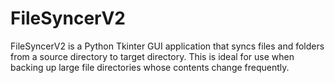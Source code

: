 # FileSyncerV2
FileSyncerV2 is a Python Tkinter GUI application that syncs files and folders from a source directory to target directory. This is ideal for use when backing up large file directories whose contents change frequently.
